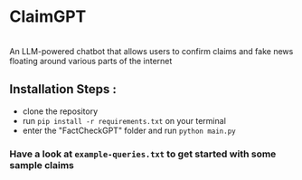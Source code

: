 # ClaimGPT
<br>
An LLM-powered chatbot that allows users to confirm claims and fake news floating around various parts of the internet

## Installation Steps :  
 - clone the repository
 - run ```pip install -r requirements.txt``` on your terminal
 - enter the "FactCheckGPT" folder and run ```python main.py```

### Have a look at ```example-queries.txt``` to get started with some sample claims
